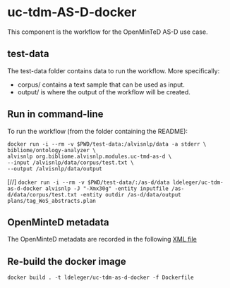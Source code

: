 # uc-tdm-AS-D-docker

This component is the workflow for the OpenMinTeD AS-D use case.

## test-data
The test-data folder contains data to run the workflow. More specifically:
* corpus/ contains a text sample that can be used as input.
* output/ is where the output of the workflow will be created.

## Run in command-line

To run the workflow (from the folder containing the README):

```
docker run -i --rm -v $PWD/test-data:/alvisnlp/data -a stderr \
bibliome/ontology-analyzer \
alvisnlp org.bibliome.alvisnlp.modules.uc-tmd-as-d \
--input /alvisnlp/data/corpus/test.txt \
--output /alvisnlp/data/output
```

[//] ```docker run -i --rm -v $PWD/test-data/:/as-d/data ldeleger/uc-tdm-as-d-docker alvisnlp -J "-Xmx30g" -entity inputfile /as-d/data/corpus/test.txt -entity outdir /as-d/data/output plans/tag_WoS_abstracts.plan```

## OpenMinteD metadata

The OpenMinteD metadata are recorded in the following [XML file](as-d.metadata.xml)

## Re-build the docker image

```docker build . -t ldeleger/uc-tdm-as-d-docker -f Dockerfile```
